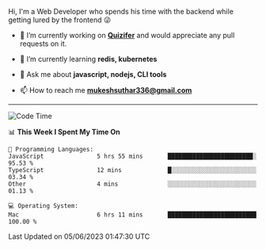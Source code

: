 Hi, I'm a Web Developer who spends his time with the backend while getting lured by the frontend 😜

- 🔭 I’m currently working on **[Quizifer](https://github.com/SutharMukesh/Quizifer/)** and would appreciate any pull requests on it.

- 🌱 I’m currently learning **redis, kubernetes**

- 💬 Ask me about **javascript, nodejs, CLI tools**

- 📫 How to reach me **mukeshsuthar336@gmail.com**

---
<!--START_SECTION:waka-->
![Code Time](http://img.shields.io/badge/Code%20Time-2%2C327%20hrs%2032%20mins-blue)

📊 **This Week I Spent My Time On** 

```text
💬 Programming Languages: 
JavaScript               5 hrs 55 mins       ████████████████████████░   95.53 % 
TypeScript               12 mins             █░░░░░░░░░░░░░░░░░░░░░░░░   03.34 % 
Other                    4 mins              ░░░░░░░░░░░░░░░░░░░░░░░░░   01.13 % 

💻 Operating System: 
Mac                      6 hrs 11 mins       █████████████████████████   100.00 % 
```


 Last Updated on 05/06/2023 01:47:30 UTC
<!--END_SECTION:waka-->
